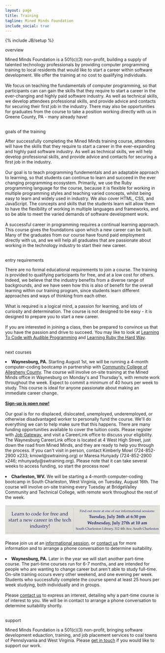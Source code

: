 ```yaml
---
layout: page
title: Training
tagline: Mined Minds Foundation
include_social: true
---
```

{% include JB/setup %}

<section id="research" class="centered">
  <p class="section-title"><span>overview</span></p>
  Mined Minds Foundation is a 501(c)(3) non-profit, building a supply of talented technology professionals by providing computer programming training to local residents that would like to start a career within software development. We offer the training at no cost to qualifying individuals.
  <br><br>
  We focus on teaching the fundamentals of computer programming, so that participants can can gain the skills that they require to start a career in the ever-changing and highly paid software industry. As well as technical skills, we develop attendees professional skills, and provide advice and contacts for securing their first job in the industry. There may also be opportunities for graduates from the course to take a position working directly with us in Greene County, PA - many already have! 
  <br><br>
  <p class="section-title"><span>goals of the training</span></p>
  After successfully completing the Mined Minds training course, attendees will have the skills that they require to start a career in the ever-expanding and highly paid software industry. As well as technical skills, we will help develop professional skills, and provide advice and contacts for securing a first job in the industry.<br><br>
  Our goal is to teach programming fundementals and an adaptable approach to learning, so that students can continue to learn and succeed in the ever changing programming ecosystem. Primarily, we use the Ruby programming language for the course, because it is flexible for working in multiple programming styles and teaching varied concepts, whilst being easy to learn and widely used in industry. We also cover HTML, CSS, and JavaScript. The concepts and skills that the students learn will allow them to have the flexibility of working in multiple languages and frameworks, and so be able to meet the varied demands of software development work.
  <br><br>
  A successful career in programming requires a continual learning approach. This course gives the foundations upon which a new career can be built. Many of the graduates from our course have found paid employment directly with us, and we will help all graduates that are passionate about working in the technology industry to start their new career.<br><br>
  <p class="section-title"><span>entry requirements</span></p>
  There are no formal educational requirements to join a course. The training is provided to qualifying participants for free, and at a low cost for others. Indeed, we believe that the industry benefits from a diverse range of backgrounds, and we have seen how this is also of benefit for the overall learning within our training program, since students learn different approaches and ways of thinking from each other.
  <br><br>
  What is required is a logical mind, a passion for learning, and lots of curiosity and determination. The course is not designed to be easy - it is designed to prepare you to start a new career.
  <br><br>
  If you are interested in joining a class, then be prepared to convince us that you have the passion and drive to succeed. You may like to look at <a href="http://jonathangraham.github.io/2015/08/13/Teaching%20Programming%20with%20SonicPi/">Learning To Code with Audible Programming</a> and <a href="http://learnrubythehardway.org/book/">Learning Ruby the Hard Way</a>.
  <br><br>
  <p class="section-title"><span>next courses</span></p>
    <li><b>Waynesburg, PA.</b> Starting August 1st, we will be running a 4-month computer-coding bootcamp in partnership with <a href="https://www.ccac.edu/">Community College of Allegheny County</a>. The course will involve on-site training at the Mined Minds office in Waynesburg on Monday's and Thursday's, with remote work throughout the week. Expect to commit a minimum of 40 hours per week to study. This course is ideal for anyone passionate about making an immediate career change.<br><br>
    <b><a href="https://www.ccac.edu/Computer_Coding_Boot_Camp/">Sign-up is open now!</a></b><br><br>
    Our goal is for no displaced, dislocated, unemployed, underemployed, or otherwise disadvantaged worker to personally fund the course. We'll do everything we can to help make sure that this happens. There are many funding opportunities available to cover the tuition costs. Please register with <a href="https://www.jobgateway.pa.gov/jponline/JobSeeker/ManageServices/CourseDetails.aspx?Mu63At4oSABZWGqDSQVh0ZbRZlz_5bjCkHj4F7TEhStEer4vRpyWxNskZJ9L6M8K0XRwNNzd0HwQ@H9Vg1OwsQ--qctAyWW4Xamgs1rZjjJO0eGnDr13yWfntZE9wpHRHFeXq42aAnyO">Job Gateway</a>, and visit a CareerLink office to discuss your eligibility. The Waynesburg CareerLink office is located at 4 West High Street, just down the road from Mined Minds, and they are ready to help you through the process. If you can't visit in person, contact Kimberly Mowl (724-852-2900 x233; kmowl@swtraining.org) or Maresa Hunyady (724-852-2900 x246; mhunyady@swtraining.org). Please note that it can take several weeks to access funding, so start the process now!</li><br>
    <li><b>Charleston, WV.</b> We will be starting a 4-month computer-coding bootcamp in South Charleston, West Virginia, on Tuesday, August 16th. The course will involve on-site training every Tuesday at BridgeValley Community and Technical College, with remote work throughout the rest of the week.<br><br> 
    <a href="https://www.facebook.com/events/1097234353675589/"><img src="/assets/images/info_session.png" alt="informational sessions" class="image"></a><br><br>
    Please join us at an <a href="https://www.facebook.com/events/1097234353675589/">informational session</a>, or <a href="contact.html">contact us</a> for more information and to arrange a phone conversation to determine suitability.</li><br>
    <li><b>Waynesburg, PA.</b> Later in the year we will start another part-time course. The part-time courses run for 6-7 months, and are intended for people who are wanting to change career but aren't able to study full-time. On-site training occurs every other weekend, and one evening per week. Students who successfully complete the course spend at least 25 hours per week studying, both individually and in groups.<br><br> Please <a href="contact.html">contact us</a> to express an interest, detailing why a part-time course is of interest to you. We will be in contact to arrange a phone conversation to determine suitability shortly.</li><br> 
  <p class="section-title"><span>support</span></p>
    Mined Minds Foundation is a 501(c)(3) non-profit, bringing software development eduaction, training, and job placement services to coal towns of Pennslyvania and West Virginia. Please <a href="contact.html">get in touch</a> if you would like to support our work.
</section>